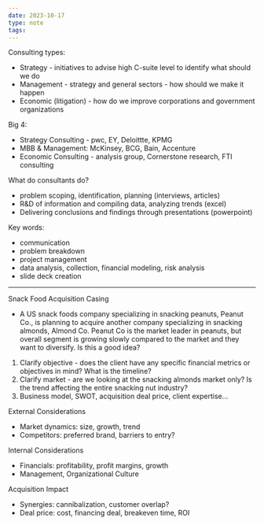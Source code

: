 ```yaml
---
date: 2023-10-17
type: note
tags: 
---
```


Consulting types:
- Strategy - initiatives to advise high C-suite level to identify what should we do
- Management - strategy and general sectors - how should we make it happen
- Economic (litigation) - how do we improve corporations and government organizations

Big 4:
- Strategy Consulting - pwc, EY, Deloittte, KPMG
- MBB & Management: McKinsey, BCG, Bain, Accenture
- Economic Consulting - analysis group, Cornerstone research, FTI consulting

What do consultants do?
- problem scoping, identification, planning (interviews, articles)
- R&D of information and compiling data, analyzing trends (excel)
- Delivering conclusions and findings through presentations (powerpoint)

Key words:
- communication
- problem breakdown
- project management
- data analysis, collection, financial modeling, risk analysis
- slide deck creation

---

Snack Food Acquisition Casing
- A US snack foods company specializing in snacking peanuts, Peanut Co., is planning to acquire another company specializing in snacking almonds, Almond Co. Peanut Co is the market leader in peanuts, but overall segment is growing slowly compared to the market and they want to diversify. Is this a good idea?

1. Clarify objective - does the client have any specific financial metrics or objectives in mind? What is the timeline?
2. Clarify market - are we looking at the snacking almonds market only? Is the trend affecting the entire snacking nut industry?
3. Business model, SWOT, acquisition deal price, client expertise...

External Considerations
- Market dynamics: size, growth, trend
- Competitors: preferred brand, barriers to entry?

Internal Considerations
- Financials: profitability, profit margins, growth
- Management, Organizational Culture

Acquisition Impact
- Synergies: cannibalization, customer overlap?
- Deal price: cost, financing deal, breakeven time, ROI

